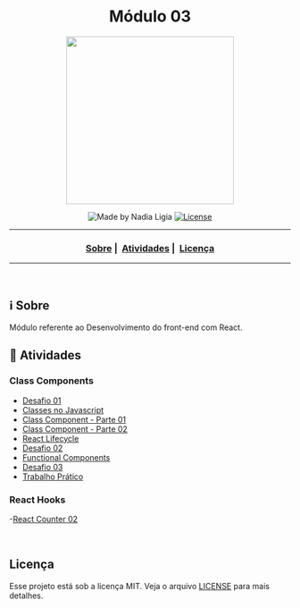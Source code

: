<h1 align="center">Módulo 03</h1>
<p align="center">
  <img src="../assets/logo.jpeg" width="300" heigth="300">
</p>

<p align="center">
  <img alt="Made by Nadia Ligia" src="https://img.shields.io/badge/made%20by-Nadia%20Ligia-informational">
  
  <a href="license.md">
  <img alt="License" src="https://img.shields.io/badge/License-MIT-informational">
  </a>
</p>

___

<h3 align="center">
  <a href="#information_source-sobre">Sobre</a>&nbsp;|&nbsp;
  <a href="#book-atividades">Atividades</a>&nbsp;|&nbsp;
  <a href="#licença">Licença</a>
</h3>

___

<br>

## :information_source: Sobre

Módulo referente ao Desenvolvimento do front-end com React.

## :book: Atividades

### Class Components
- [Desafio 01](./cc-desafio-01)
- [Classes no Javascript](./cc-class-js)
- [Class Component - Parte 01](./cc-react-counter-01)
- [Class Component - Parte 02](./cc-react-counter-02)
- [React Lifecycle](./cc-react-lifecycle)
- [Desafio 02](./cc-desafio-02)
- [Functional Components](./cc-functional-components)
- [Desafio 03](./cc-desafio-03)
- [Trabalho Prático](./trabalho-pratico)

### React Hooks
-[React Counter 02](./rh-reac-counter-02)


<br>

## Licença 

Esse projeto está sob a licença MIT. Veja o arquivo [LICENSE](../LICENSE) para mais detalhes.
